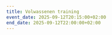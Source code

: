 ```yaml
---
title: Volwassenen training
event_date: 2025-09-12T20:15:00+02:00
end_date: 2025-09-12T22:00:00+02:00
---
```

